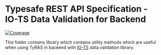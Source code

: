 # Typesafe REST API Specification - IO-TS Data Validation for Backend

[![Coverage](https://codecov.io/gh/ty-ras/data-io-ts/branch/main/graph/badge.svg?flag=data-backend)](https://codecov.io/gh/ty-ras/data-io-ts)

This folder contains library which contains utility methods which are useful when using TyRAS in backend with [IO-TS](https://github.com/gcanti/io-ts) data validation library.
